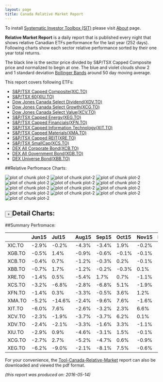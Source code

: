 ```yaml
---
layout: page
title: Canada Relative Market Report
---
```



To install [Systematic Investor Toolbox (SIT)](https://github.com/systematicinvestor/SIT) please visit [About](/about) page.





**Relative Market Report** is a daily report that is published every night 
that shows relative Canadian ETFs performance 
for the last year (252 days). Following charts show each sector relative 
performance sorted by their one year total returns. 

The black line is the sector price divided by S&P/TSX Capped Composite price 
and normalized to begin at one. 
The blue and violet clouds show 2 and 1 standard deviation 
[Bollinger Bands](http://en.wikipedia.org/wiki/Bollinger_Bands)
around 50 day moving average. 

This report covers following ETFs:

* [S&P/TSX Capped Composite(XIC.TO)](http://finance.yahoo.com/q/hl?s=XIC.TO)
* [S&P/TSX 60(XIU.TO)](http://finance.yahoo.com/q/hl?s=XIU.TO)
* [Dow Jones Canada Select Dividend(XDV.TO)](http://finance.yahoo.com/q/hl?s=XDV.TO)
* [Dow Jones Canada Select Growth(XCG.TO)](http://finance.yahoo.com/q/hl?s=XCG.TO)
* [Dow Jones Canada Select Value(XCV.TO)](http://finance.yahoo.com/q/hl?s=XCV.TO)
* [S&P/TSX Capped Energy(XEG.TO)](http://finance.yahoo.com/q/hl?s=XEG.TO)
* [S&P/TSX Capped Financials(XFN.TO)](http://finance.yahoo.com/q/hl?s=XFN.TO)
* [S&P/TSX Capped Information Technology(XIT.TO)](http://finance.yahoo.com/q/hl?s=XIT.TO)
* [S&P/TSX Capped Materials(XMA.TO)](http://finance.yahoo.com/q/hl?s=XMA.TO)
* [S&P/TSX Capped REIT(XRE.TO)](http://finance.yahoo.com/q/hl?s=XRE.TO)
* [S&P/TSX SmallCap(XCS.TO)](http://finance.yahoo.com/q/hl?s=XCS.TO)
* [DEX All Corporate Bond(XCB.TO)](http://finance.yahoo.com/q/hl?s=XCB.TO)
* [DEX All Government Bond(XGB.TO)](http://finance.yahoo.com/q/hl?s=XGB.TO)
* [DEX Universe Bond(XBB.TO)](http://finance.yahoo.com/q/hl?s=XBB.TO)


##Relative Perfromace Charts:
    


![plot of chunk plot-2](/public/images/Tool-Canada-Relative-Market/plot-2-1.png) ![plot of chunk plot-2](/public/images/Tool-Canada-Relative-Market/plot-2-2.png) ![plot of chunk plot-2](/public/images/Tool-Canada-Relative-Market/plot-2-3.png) ![plot of chunk plot-2](/public/images/Tool-Canada-Relative-Market/plot-2-4.png) ![plot of chunk plot-2](/public/images/Tool-Canada-Relative-Market/plot-2-5.png) ![plot of chunk plot-2](/public/images/Tool-Canada-Relative-Market/plot-2-6.png) ![plot of chunk plot-2](/public/images/Tool-Canada-Relative-Market/plot-2-7.png) ![plot of chunk plot-2](/public/images/Tool-Canada-Relative-Market/plot-2-8.png) ![plot of chunk plot-2](/public/images/Tool-Canada-Relative-Market/plot-2-9.png) ![plot of chunk plot-2](/public/images/Tool-Canada-Relative-Market/plot-2-10.png) ![plot of chunk plot-2](/public/images/Tool-Canada-Relative-Market/plot-2-11.png) ![plot of chunk plot-2](/public/images/Tool-Canada-Relative-Market/plot-2-12.png) ![plot of chunk plot-2](/public/images/Tool-Canada-Relative-Market/plot-2-13.png) 

<input type="button" class="btn btn-sm" value="+">Detail Charts:
---
    




<div markdown="1" style="display:none;">
    


![plot of chunk plot-2](/public/images/Tool-Canada-Relative-Market/plot-2-14.png) ![plot of chunk plot-2](/public/images/Tool-Canada-Relative-Market/plot-2-15.png) ![plot of chunk plot-2](/public/images/Tool-Canada-Relative-Market/plot-2-16.png) ![plot of chunk plot-2](/public/images/Tool-Canada-Relative-Market/plot-2-17.png) ![plot of chunk plot-2](/public/images/Tool-Canada-Relative-Market/plot-2-18.png) ![plot of chunk plot-2](/public/images/Tool-Canada-Relative-Market/plot-2-19.png) ![plot of chunk plot-2](/public/images/Tool-Canada-Relative-Market/plot-2-20.png) ![plot of chunk plot-2](/public/images/Tool-Canada-Relative-Market/plot-2-21.png) ![plot of chunk plot-2](/public/images/Tool-Canada-Relative-Market/plot-2-22.png) ![plot of chunk plot-2](/public/images/Tool-Canada-Relative-Market/plot-2-23.png) ![plot of chunk plot-2](/public/images/Tool-Canada-Relative-Market/plot-2-24.png) ![plot of chunk plot-2](/public/images/Tool-Canada-Relative-Market/plot-2-25.png) ![plot of chunk plot-2](/public/images/Tool-Canada-Relative-Market/plot-2-26.png) ![plot of chunk plot-2](/public/images/Tool-Canada-Relative-Market/plot-2-27.png) 

</div>
    




##Summary Perfromace:
    




|       |Jun15  |Jul15  |Aug15  |Sep15  |Oct15  |Nov15  |Dec15  |Jan16  |Feb16  |Mar16  |Apr16  |May16  |Total  |
|:------|:------|:------|:------|:------|:------|:------|:------|:------|:------|:------|:------|:------|:------|
|XIC.TO | -2.9% | -0.2% | -4.3% | -3.4% |  1.9% | -0.2% | -3.0% | -1.7% |  0.7% |  5.5% |  3.7% | -1.4% | -5.6% |
|XGB.TO | -0.5% |  1.4% | -0.9% | -0.6% | -0.1% | -0.1% |  1.3% |  0.6% |  0.2% |  0.2% | -0.2% |  1.1% |  2.3% |
|XCB.TO | -0.4% |  0.7% | -1.2% | -0.3% |  0.2% | -0.1% |  1.0% | -0.4% | -0.5% |  1.8% |  0.6% |  0.8% |  2.4% |
|XBB.TO | -0.7% |  1.7% | -1.2% | -0.2% | -0.3% |  0.1% |  1.2% |  0.2% |  0.1% |  0.7% |  0.0% |  0.9% |  2.4% |
|XRE.TO | -1.4% |  0.5% | -5.4% |  1.7% |  0.7% | -1.1% | -3.4% |  0.8% |  2.5% |  6.3% |  2.4% |  2.4% |  5.7% |
|XCS.TO | -3.2% | -6.8% | -2.8% | -6.8% |  5.1% | -1.9% | -1.6% | -4.4% |  5.5% |  7.2% | 12.6% |  0.1% |  1.0% |
|XFN.TO | -1.4% |  0.3% | -3.3% | -0.5% |  3.6% |  1.2% | -3.3% | -1.5% | -2.9% |  7.6% |  3.0% | -1.8% |  0.6% |
|XMA.TO | -5.2% |-14.6% | -2.4% | -9.6% |  7.6% | -1.6% | -2.5% | -1.6% | 18.2% |  3.2% | 19.8% | -3.7% |  2.0% |
|XIT.TO | -6.0% |  7.6% | -2.6% | -3.2% |  2.3% |  6.6% |  1.5% | -4.8% |  1.6% |  2.7% | -6.8% |  1.7% | -0.7% |
|XCV.TO | -2.3% | -1.9% | -3.7% | -3.7% |  6.2% |  0.1% | -4.4% | -0.2% | -0.4% |  8.3% |  3.6% | -2.0% | -1.2% |
|XDV.TO | -2.4% | -2.1% | -3.3% | -1.6% |  3.3% | -1.1% | -4.4% | -0.8% | -0.2% |  6.8% |  1.9% | -0.9% | -5.2% |
|XIU.TO | -2.9% |  0.9% | -4.6% | -3.1% |  1.5% | -0.1% | -3.1% | -1.6% |  0.4% |  4.6% |  3.4% | -1.7% | -6.5% |
|XCG.TO | -2.7% |  2.7% | -5.2% | -4.7% |  0.6% | -0.9% | -2.5% | -2.9% |  0.4% |  0.0% |  1.0% | -0.7% |-14.1% |
|XEG.TO | -6.2% | -9.0% | -2.1% | -8.1% |  7.5% | -0.6% | -8.4% | -2.2% | -2.7% | 12.8% |  8.4% | -4.1% |-16.2% |
    


For your convenience, the 
[Tool-Canada-Relative-Market](/public/images/Tool-Canada-Relative-Market/Tool-Canada-Relative-Market.pdf)
report can also be downloaded and viewed the pdf format.



*(this report was produced on: 2016-05-14)*
